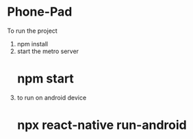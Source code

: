 # Phone-Pad
To run the project 
1) npm install 
2) start the metro server
    <h1>npm start</h1>
3) to run on android device 
    <h1> npx react-native run-android </h1>
